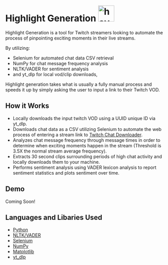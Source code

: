 # Highlight Generation <img src="https://pngimg.com/uploads/twitch/twitch_PNG27.png" width="50" height = "50" position = "absolute" top = "50px"  title="hover text">

Highlight Generation is a tool for Twitch streamers looking to automate the process of pinpointing exciting moments in their live streams. 

By utilizing:
* Selenium for automated chat data CSV retrieval
* NumPy for chat message frequency analysis
* NLTK/VADER for sentiment analysis
* and yt_dlp for local vod/clip downloads,

Highlight generation takes what is usually a fully manual process and speeds it up by simply asking the user to input a
link to their Twitch VOD.

## How it Works
* Locally downloads the input twitch VOD using a UUID unique ID via yt_dlp. 
* Downloads chat data as a CSV utilizing Selenium to automate the web process of
  entering a stream link to [Twitch Chat Downloader](https://www.twitchchatdownloader.com/).
* Analyzes chat message frequency through message times in order to determine when
  exciting moments happen in the stream (Threshold is 3.5X the normal stream average frequency).
* Extracts 30 second clips surrounding periods of high chat activity and locally downloads them to your machine.
* Performs sentiment analysis using VADER lexicon analysis to report sentiment statistics and
  plots sentiment over time.

## Demo

Coming Soon!

## Languages and Libaries Used
* [Python](https://www.python.org/)
* [NLTK/VADER](https://www.nltk.org/_modules/nltk/sentiment/vader.html)
* [Selenium](https://www.selenium.dev/)
* [NumPy](https://numpy.org/)
* [Matplotlib](https://matplotlib.org/)
* [yt_dlp](https://github.com/yt-dlp/yt-dlp)



